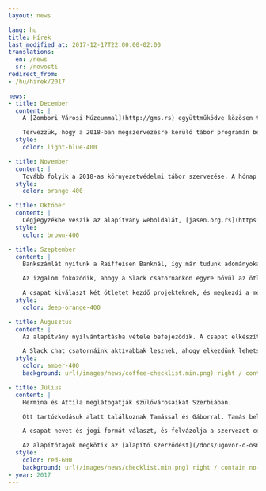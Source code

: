 ```yaml
---
layout: news

lang: hu
title: Hírek
last_modified_at: 2017-12-17T22:00:00-02:00
translations:
  en: /news
  sr: /novosti
redirect_from:
- /hu/hirek/2017

news:
- title: December
  content: |
    A [Zombori Városi Múzeummal](http://gms.rs) együttműködve közösen tervezünk kiépíteni egy játszóteret, közvetlenül a [Felső-Dunamellék Természetvédelmi Rezervátum](https://hu.wikipedia.org/wiki/Felső-Dunamellék_Természetvédelmi_Rezervátum) határán. A játszótéren a jövőben közösen szeretnénk környezetvédelemmel kapcsolatos programokat szervezni a gyerekek részére.

    Tervezzük, hogy a 2018-ban megszervezésre kerülő tábor programán belül az [Arcus Környezetvédő Egyesület](http://arcus.org.rs/hun/) tagjai részt vegyenek, mint előadók.
  style:
    color: light-blue-400

- title: November
  content: |
    Tovább folyik a 2018-as környezetvédelmi tábor szervezése. A hónap végére megérkeznek a bankszámlánkra az első adományok.
  style:
    color: orange-400

- title: Október
  content: |
    Cégjegyzékbe veszik az alapítvány weboldalát, [jasen.org.rs](https://jasen.org.rs/hu) és email címét: [info@jasen.org.rs](mailto:info@jasen.org.rs). A csapat az első nagy projekt, a 2018-as környezetvédelmi tábor szervezésével foglalatoskodik.
  style:
    color: brown-400

- title: Szeptember
  content: |
    Bankszámlát nyitunk a Raiffeisen Banknál, így már tudunk adományokat fogadni. Beadjuk az első adóbevallásunkat. A Benevity befejezi az átvilágítási folyamatot, és megfelelőnek nyilvánítja az alapítványt arra, hogy részt vegyen az adomány-programban.

    Az izgalom fokozódik, ahogy a Slack csatornánkon egyre bővül az ötleteink listája. Hermina megkezdi az alapítvány általános üzleti tervének a megszerkesztését. A weboldalunk tartalma fokozatosan bővül.

    A csapat kiválaszt két ötletet kezdő projekteknek, és megkezdi a megvalósítási tervek kidolgozását.
  style:
    color: deep-orange-400

- title: Augusztus
  content: |
    Az alapítvány nyilvántartásba vétele befejeződik. A csapat elkészíti a logót és a pecsétet, telepíti a honlap legelső verzióját, és elindítja a regisztrációs folyamatot a TechSoup és a Benevity portáljain. Könyvelői szerződést kötünk a Prima Nota-val.

    A Slack chat csatornáink aktívabbak lesznek, ahogy elkezdünk lehetséges projektekről tárgyalni.
  style:
    color: amber-400
    background: url(/images/news/coffee-checklist.min.png) right / contain no-repeat

- title: Július
  content: |
    Hermina és Attila meglátogatják szülővárosaikat Szerbiában.

    Ott tartózkodásuk alatt találkoznak Tamással és Gáborral. Tamás beleegyezik abba, hogy ügyintézője és jogi képviselője legyen az alapítványnak. Gábor csatlakozik az igazgatói tanács harmadik tagjaként.

    A csapat nevet és jogi formát választ, és felvázolja a szervezet céljait és potenciális tevékenységeit.

    Az alapítótagok megkötik az [alapító szerződést](/docs/ugovor-o-osnivanju.pdf), megszerkesztik a [statútumot](/docs/statut.pdf) és a többi alapító okiratot, majd kérelmezik a cégjegyzékbe vételt.
  style:
    color: red-600
    background: url(/images/news/checklist.min.png) right / contain no-repeat
- year: 2017
---
```

